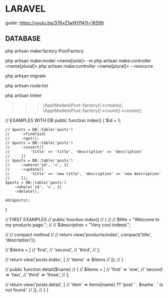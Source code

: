 # LARAVEL
guide: https://youtu.be/376vZ1wNYPA?t=16599

## DATABASE
php artisan make:factory PostFactory

php artisan make:model <name[sole]> -m
php artisan make:controller <name[plural]>
php artisan make:controller <name[plural]> --resource

php artisan migrate

php artisan route:list

php artisan tinker
>>> \App\Models\Post::factory()->create();
>>> \App\Models\Post::factory()->count(<n>)->create();






// EXAMPLES WITH DB
public function index()
{
    $id = 1;

    // $posts = DB::table('posts')
    //     ->find($id)
    //     ->get();
    // $posts = DB::table('posts')
    //     ->insert([
    //         'title' => 'title', 'description' => 'description'
    //     ])
    // $posts = DB::table('posts')
    //     ->where('id', '=', 1)
    //     ->update([
    //         'title' => 'new title', 'description' => 'new description'
    //     ]);
    $posts = DB::table('posts')
        ->where('id', '=', 1)
        ->delete();

    dd($posts);
}

// FIRST EXAMPLES
// public function index()
// {
//     // $title = "Welcome to my products page.";
//     // $description = "Very cool indeed.";

//     // compact method
//     // return view('products/index', compact('title', 'description'));

//     $items = [
//         'first',
//         'second',
//         'third',
//     ];

//     return view('posts.index', [
//         'items' => $items
//     ]);
// }

// public function detail($name)
// {
//     $items = [
//         'first' => 'one',
//         'second' => 'two',
//         'third' => 'three',
//     ];

//     return view('posts.detail', [
//         'item' => $items[$name] ?? 'post ' . $name . ' is not found.'
//     ]);
// }
}